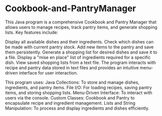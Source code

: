 # Cookbook-and-PantryManager
This Java program is a comprehensive Cookbook and Pantry Manager that allows users to manage recipes, track pantry items, and generate shopping lists. Key features include:

Display all available dishes and their ingredients.
Check which dishes can be made with current pantry stock.
Add new items to the pantry and save them persistently.
Generate a shopping list for desired dishes and save it to a file.
Display a "mise en place" list of ingredients required for a specific dish.
View saved shopping lists from a text file.
The program interacts with recipe and pantry data stored in text files and provides an intuitive menu-driven interface for user interaction.

This program uses:
Java Collections: To store and manage dishes, ingredients, and pantry items.
File I/O: For loading recipes, saving pantry items, and storing shopping lists.
Menu-Driven Interface: To interact with users via the console.
Custom Classes: Cookbook and Pantry to encapsulate recipe and ingredient management.
Lists and String Manipulation: To process and display ingredients and dishes efficiently.
